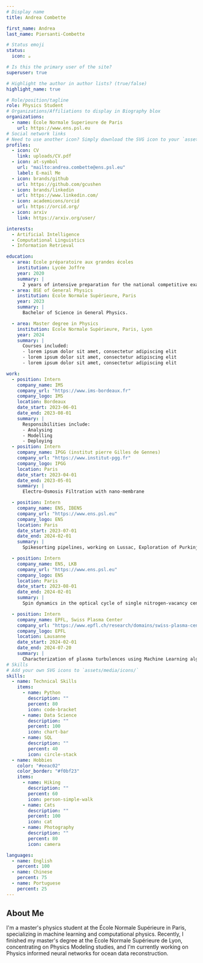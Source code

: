 ```yaml
---
# Display name
title: Andrea Combette

first_name: Andrea
last_name: Piersanti-Combette

# Status emoji
status:
  icon: ☕️

# Is this the primary user of the site?
superuser: true

# Highlight the author in author lists? (true/false)
highlight_name: true

# Role/position/tagline
role: Physics Student
# Organizations/Affiliations to display in Biography blox
organizations:
  - name: École Normale Superieure de Paris
    url: https://www.ens.psl.eu
# Social network links
# Need to use another icon? Simply download the SVG icon to your `assets/media/icons/` folder.
profiles:
  - icon: CV
    link: uploads/CV.pdf
  - icon: at-symbol
    url: "mailto:andrea.combette@ens.psl.eu"
    label: E-mail Me
  - icon: brands/github
    url: https://github.com/gcushen
  - icon: brands/linkedin
    url: https://www.linkedin.com/
  - icon: academicons/orcid
    url: https://orcid.org/
  - icon: arxiv
    link: https://arxiv.org/user/

interests:
  - Artificial Intelligence
  - Computational Linguistics
  - Information Retrieval

education:
  - area: Ecole préparatoire aux grandes écoles
    institution: Lycée Joffre
    year: 2020
    summary: |
      2 years of intensive preparation for the national competitive exam to enter French research-engineering schools.
  - area: BSE of General Physics
    institution: Ecole Normale Supérieure, Paris
    year: 2023
    summary: |
      Bachelor of Science in General Physics.

  - area: Master degree in Physics
    institution: Ecole Normale Supérieure, Paris, Lyon
    year: 2024
    summary: |
      Courses included:
      - lorem ipsum dolor sit amet, consectetur adipiscing elit
      - lorem ipsum dolor sit amet, consectetur adipiscing elit
      - lorem ipsum dolor sit amet, consectetur adipiscing elit

work:
  - position: Intern
    company_name: IMS
    company_url: "https://www.ims-bordeaux.fr"
    company_logo: IMS
    location: Bordeaux
    date_start: 2023-06-01
    date_end: 2023-08-01
    summary: |
      Responsibilities include:
      - Analysing
      - Modelling
      - Deploying
  - position: Intern
    company_name: IPGG (institut pierre Gilles de Gennes)
    company_url: "https://www.institut-pgg.fr"
    company_logo: IPGG
    location: Paris
    date_start: 2023-04-01
    date_end: 2023-05-01
    summary: |
      Electro-Osmosis Filtration with nano-membrane

  - position: Intern
    company_name: ENS, IBENS
    company_url: "https://www.ens.psl.eu"
    company_logo: ENS
    location: Paris
    date_start: 2023-07-01
    date_end: 2024-02-01
    summary: |
      Spikesorting pipelines, working on Lussac, Exploration of Purkinje’s cells in cerrebelum

  - position: Intern
    company_name: ENS, LKB
    company_url: "https://www.ens.psl.eu"
    company_logo: ENS
    location: Paris
    date_start: 2023-08-01
    date_end: 2024-02-01
    summary: |
      Spin dynamics in the optical cycle of single nitrogen-vacancy centres in diamond

  - position: Intern
    company_name: EPFL, Swiss Plasma Center
    company_url: "https://www.epfl.ch/research/domains/swiss-plasma-center/"
    company_logo: EPFL
    location: Lausanne
    date_start: 2024-02-01
    date_end: 2024-07-20
    summary: |
      Characterization of plasma turbulences using Machine Learning algorithm
# Skills
# Add your own SVG icons to `assets/media/icons/`
skills:
  - name: Technical Skills
    items:
      - name: Python
        description: ""
        percent: 80
        icon: code-bracket
      - name: Data Science
        description: ""
        percent: 100
        icon: chart-bar
      - name: SQL
        description: ""
        percent: 40
        icon: circle-stack
  - name: Hobbies
    color: "#eeac02"
    color_border: "#f0bf23"
    items:
      - name: Hiking
        description: ""
        percent: 60
        icon: person-simple-walk
      - name: Cats
        description: ""
        percent: 100
        icon: cat
      - name: Photography
        description: ""
        percent: 80
        icon: camera

languages:
  - name: English
    percent: 100
  - name: Chinese
    percent: 75
  - name: Portuguese
    percent: 25
---
```


## About Me

I'm a master's physics student at the École Normale Supérieure in Paris, specializing in machine learning and computational physics. Recently, I finished my master's degree at the École Normale Supérieure de Lyon, concentrating on Physics Modeling studies, and I'm currently working on Physics informed neural networks for ocean data reconstruction.
